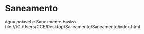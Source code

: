 # Saneamento
água potavel e Saneamento basico
file:///C:/Users/CCE/Desktop/Saneamento/Saneamento/index.html
